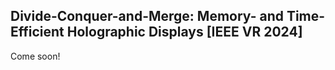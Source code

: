 ## Divide-Conquer-and-Merge: Memory- and Time-Efficient Holographic Displays [IEEE VR 2024]

Come soon!

